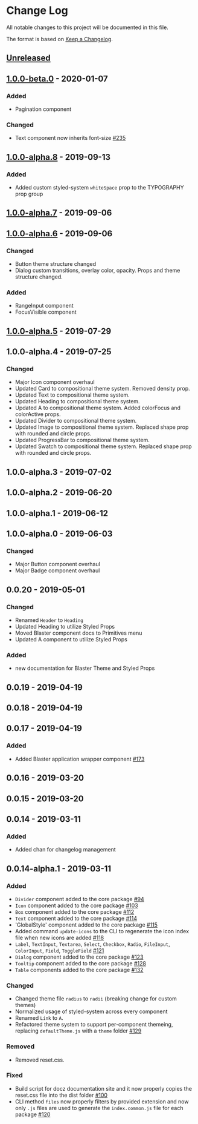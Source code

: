 # Change Log
All notable changes to this project will be documented in this file.

The format is based on [Keep a Changelog](https://keepachangelog.com/en/1.0.0/).

## [Unreleased]

## [1.0.0-beta.0] - 2020-01-07
### Added
- Pagination component

### Changed
- Text component now inherits font-size [#235](https://github.com/raster-foundry/blasterjs/pull/235)

## [1.0.0-alpha.8] - 2019-09-13
### Added
- Added custom styled-system `whiteSpace` prop to the TYPOGRAPHY prop group

## [1.0.0-alpha.7] - 2019-09-06

## [1.0.0-alpha.6] - 2019-09-06
### Changed
- Button theme structure changed
- Dialog custom transitions, overlay color, opacity. Props and theme structure changed.

### Added
- RangeInput component
- FocusVisible component

## [1.0.0-alpha.5] - 2019-07-29

## 1.0.0-alpha.4 - 2019-07-25
### Changed
- Major Icon component overhaul
- Updated Card to compositional theme system. Removed density prop.
- Updated Text to compositional theme system.
- Updated Heading to compositional theme system.
- Updated A to compositional theme system. Added colorFocus and colorActive props.
- Updated Divider to compositional theme system.
- Updated Image to compositional theme system. Replaced shape prop with rounded and circle props.
- Updated ProgressBar to compositional theme system.
- Updated Swatch to compositional theme system. Replaced shape prop with rounded and circle props.

## 1.0.0-alpha.3 - 2019-07-02

## 1.0.0-alpha.2 - 2019-06-20

## 1.0.0-alpha.1 - 2019-06-12

## 1.0.0-alpha.0 - 2019-06-03
### Changed
- Major Button component overhaul
- Major Badge component overhaul

## 0.0.20 - 2019-05-01
### Changed
- Renamed `Header` to `Heading`
- Updated Heading to utilize Styled Props
- Moved Blaster component docs to Primitives menu
- Updated A component to utilize Styled Props

### Added
- new documentation for Blaster Theme and Styled Props

## 0.0.19 - 2019-04-19

## 0.0.18 - 2019-04-19

## 0.0.17 - 2019-04-19
### Added
- Added Blaster application wrapper component [#173](https://github.com/raster-foundry/blasterjs/pull/173)

## 0.0.16 - 2019-03-20

## 0.0.15 - 2019-03-20

## 0.0.14 - 2019-03-11
### Added
- Added chan for changelog management

## 0.0.14-alpha.1 - 2019-03-11
### Added
- `Divider` component added to the core package [#94](https://github.com/raster-foundry/blasterjs/pull/94)
- `Icon` component added to the core package [#103](https://github.com/raster-foundry/blasterjs/pull/103)
- `Box` component added to the core package [#112](https://github.com/raster-foundry/blasterjs/pull/112)
- `Text` component added to the core package [#114](https://github.com/raster-foundry/blasterjs/pull/114)
- 'GlobalStyle' component added to the core package [#115](https://github.com/raster-foundry/blasterjs/pull/115)
- Added command `update-icons` to the CLI to regenerate the icon index file when new icons are added [#118](https://github.com/raster-foundry/blasterjs/pull/118)
- `Label`, `TextInput`, `Textarea`, `Select`, `Checkbox`, `Radio`, `FileInput`, `ColorInput`, `Field`, `ToggleField` [#121](https://github.com/raster-foundry/blasterjs/pull/121)
- `Dialog` component added to the core package [#123](https://github.com/raster-foundry/blasterjs/pull/123)
- `Tooltip` component added to the core package [#128](https://github.com/raster-foundry/blasterjs/pull/128)
- `Table` components added to the core package [#132](https://github.com/raster-foundry/blasterjs/pull/132)

### Changed
- Changed theme file `radius` to `radii` (breaking change for custom themes)
- Normalized usage of styled-system across every component
- Renamed `Link` to `A`.
- Refactored theme system to support per-component themeing, replacing `defaultTheme.js` with a `theme` folder [#129](https://github.com/raster-foundry/blasterjs/pull/129)

### Removed
- Removed reset.css.

### Fixed
- Build script for docz documentation site and it now properly copies the reset.css file into the dist folder [#100](https://github.com/raster-foundry/blasterjs/pull/111)
- CLI method `files` now properly filters by provided extension and now only `.js` files are used to generate the `index.common.js` file for each package [#120](https://github.com/raster-foundry/blasterjs/pull/120)

[unreleased]: https://github.com/:raster-foundry/blasterjs/compare/v1.0.0-beta.0...HEAD
[1.0.0-beta.0]: https://github.com/:raster-foundry/blasterjs/compare/v1.0.0-alpha.8...v1.0.0-beta.0
[1.0.0-alpha.8]: https://github.com/:raster-foundry/blasterjs/compare/v1.0.0-alpha.7...v1.0.0-alpha.8
[1.0.0-alpha.7]: https://github.com/:raster-foundry/blasterjs/compare/v1.0.0-alpha.6...v1.0.0-alpha.7
[1.0.0-alpha.6]: https://github.com/:raster-foundry/blasterjs/compare/v1.0.0-alpha.5...v1.0.0-alpha.6
[1.0.0-alpha.5]: https://github.com/:raster-foundry/blasterjs/compare/v1.0.0-alpha.4...v1.0.0-alpha.5
